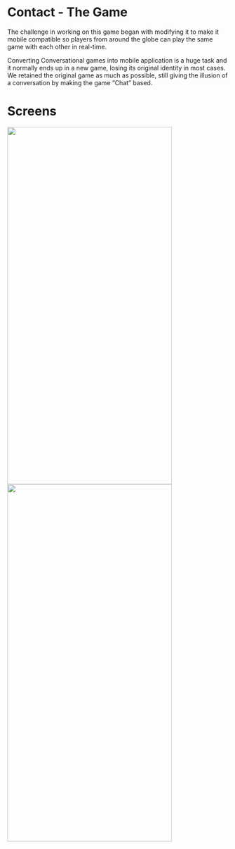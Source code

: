 # Contact - The Game

The challenge in working on this game began with modifying it to make it mobile compatible so players from around the globe can play the same game with each other in real-time.

Converting Conversational games into mobile application is a huge task and it normally ends up in a new game, losing its original identity in most cases. We retained the original game as much as possible, still giving the illusion of a conversation by making the game “Chat” based.

# Screens
<img src="https://github.com/ParthSharma99/Contact_GreySeed/blob/master/screenshots/LeaderOpeningScreen%20%E2%80%93%201.png" width="375" height="812"/>
<img src="https://github.com/ParthSharma99/Contact_GreySeed/blob/master/screenshots/Screenshot%202019-07-13%20at%205.06.27%20PM.png" width="375" height="812"/>
